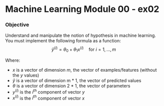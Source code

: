 # Machine Learning Module 00 - ex02
### Objective

 Understand and manipulate the notion of hypothesis in machine learning. You must implement the following formula as a function: $$\hat{y}^{(i)} = \theta_0 + \theta_1 x^{(i)} \quad \text{for } i = 1, \ldots, m$$

Where:

 - ${x}$ is a vector of dimension ${m}$, the vector of examples/features (without the ${y}$ values)
 - $\hat{y}$ is a vector of dimension m * 1, the vector of predicted values
 - $\theta$ is a vector of dimension 2 * 1, the vector of parameters
 - ${y}^{(i)}$ is the ${i}^{th}$ component of vector ${y}$
 - ${x}^{(i)}$ is the ${i}^{th}$ component of vector ${x}$
